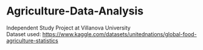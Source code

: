 # Agriculture-Data-Analysis
Independent Study Project at Villanova University <br/>
Dataset used: https://www.kaggle.com/datasets/unitednations/global-food-agriculture-statistics
